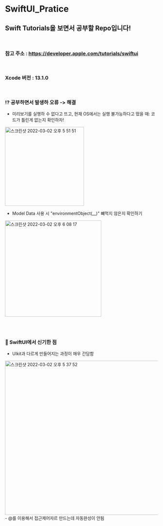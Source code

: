 # SwiftUI_Pratice

## Swift Tutorials을 보면서 공부할 Repo입니다!
<br/>

### 참고 주소 : https://developer.apple.com/tutorials/swiftui
<br/>

### Xcode 버전 : 13.1.0 
<br/>


### ⁉️ 공부하면서 발생하 오류 -> 해결
- 미리보기를 실행하 수 없다고 뜨고, 현재 OS에서는 실행 불가능하다고 떴을 때: 코드가 틀린게 없는지 확인하자!
 <img width="260" alt="스크린샷 2022-03-02 오후 5 51 51" src="https://user-images.githubusercontent.com/80211277/156331961-ff2a1359-815a-4eae-b918-2e4b161e7427.png">
 
- Model Data 사용 시 "environmentObject(__)" 뺴먹지 않은지 확인하기
 <img width="317" alt="스크린샷 2022-03-02 오후 6 08 17" src="https://user-images.githubusercontent.com/80211277/156332327-83fec065-80d7-47e3-ad6b-8c935323847a.png">

<br/><br/>
### 🦮 SwiftUI에서 신기한 점
- UIkit과 다르게 만들어지는 과정이 매우 간담함
<img width="508" alt="스크린샷 2022-03-02 오후 5 37 52" src="https://user-images.githubusercontent.com/80211277/156332747-95ea3d55-0579-4b41-9417-31a82a028dc6.png">
- @를 이용해서 접근제어자르 만드는데 자동완성이 안됨
